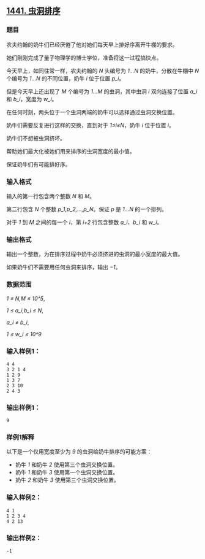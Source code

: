 ## [1441. 虫洞排序](https://www.acwing.com/problem/content/1443/)

### 题目

农夫约翰的奶牛们已经厌倦了他对她们每天早上排好序离开牛棚的要求。

她们刚刚完成了量子物理学的博士学位，准备将这一过程搞快点。

今天早上，如同往常一样，农夫约翰的 *N* 头编号为 *1…N* 的奶牛，分散在牛棚中 *N* 个编号为 *1…N* 的不同位置，奶牛 *i* 位于位置 *p_i*。

但是今天早上还出现了 *M* 个编号为 *1…M* 的虫洞，其中虫洞 *i* 双向连接了位置 *a_i* 和 *b_i*，宽度为 *w_i*。

在任何时刻，两头位于一个虫洞两端的奶牛可以选择通过虫洞交换位置。

奶牛们需要反复进行这样的交换，直到对于 *1≤i≤N*，奶牛 *i* 位于位置 *i*。

奶牛们不想被虫洞挤坏。

帮助她们最大化被她们用来排序的虫洞宽度的最小值。

保证奶牛们有可能排好序。

### 输入格式

输入的第一行包含两个整数 *N* 和 *M*。

第二行包含 *N* 个整数 *p_1,p_2,…,p_N*。保证 *p* 是 *1…N* 的一个排列。

对于 *1* 到 *M* 之间的每一个 *i*，第 *i+2* 行包含整数 *a_i、b_i* 和 *w_i*。

### 输出格式

输出一个整数，为在排序过程中奶牛必须挤进的虫洞的最小宽度的最大值。

如果奶牛们不需要用任何虫洞来排序，输出 *−1*。

### 数据范围

*1 ≤ N,M ≤ 10^5*,

*1 ≤ a_i,b_i ≤ N*,

*a_i ≠ b_i*,

*1 ≤ w_i ≤ 10^9*

### 输入样例1：

```
4 4
3 2 1 4
1 2 9
1 3 7
2 3 10
2 4 3
```

### 输出样例1：

```
9
```

### 样例1解释

以下是一个仅用宽度至少为 *9* 的虫洞给奶牛排序的可能方案：

- 奶牛 *1* 和奶牛 *2* 使用第三个虫洞交换位置。
- 奶牛 *1* 和奶牛 *3* 使用第一个虫洞交换位置。
- 奶牛 *2* 和奶牛 *3* 使用第三个虫洞交换位置。

### 输入样例2：

```
4 1
1 2 3 4
4 2 13
```

### 输出样例2：

```
-1
```
